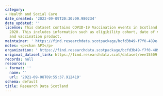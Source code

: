 ```yaml
---
category:
- Health and Social Care
date_created: '2022-09-09T20:30:09.980234'
date_updated: ''
license: This dataset contains COVID-19 Vaccination events in Scotland since December
  2020. This includes information such as eligibility cohort, date of vaccination,
  and vaccination product.
maintainer: ' https://find.researchdata.scotpackage/bcfd3b49-f7f0-489e-bc1b-bcce0bd261f2'
notes: <p>ckan API</p>
organization: ' https://find.researchdata.scotpackage/bcfd3b49-f7f0-489e-bc1b-bcce0bd261f2'
original_dataset_link: https://find.researchdata.scot/dataset/eee15509-f23a-441e-b5be-ee76bd2ba649/resource/bcfd3b49-f7f0-489e-bc1b-bcce0bd261f2/download/datadictionary.json
records: null
resources:
- format: ''
  name: ''
  url: '2021-09-08T09:55:37.912419'
schema: default
title: Research Data Scotland
---
```

